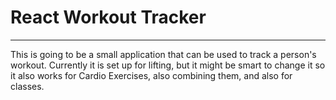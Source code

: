 # React Workout Tracker
-----

This is going to be a small application that can be used to track a person's workout. Currently it is set up for lifting, but it might be smart to change it so it also works for Cardio Exercises, also combining them, and also for classes.